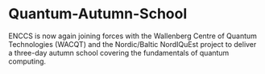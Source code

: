 # Quantum-Autumn-School
ENCCS is now again joining forces with the Wallenberg Centre of Quantum Technologies (WACQT) and the Nordic/Baltic NordIQuEst project to deliver a three-day autumn school covering the fundamentals of quantum computing.
